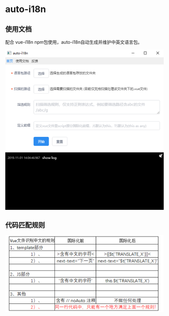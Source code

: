 # auto-i18n

## 使用文档
配合 vue-i18n npm包使用，auto-i18n自动生成并维护中英文语言包。

![](https://github.com/adoer/auto-i18n/blob/master/src/images/1.png)

## 代码匹配规则

![](https://github.com/adoer/auto-i18n/blob/master/src/images/2.png)
